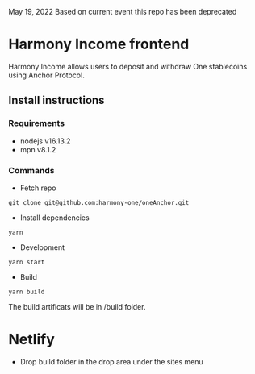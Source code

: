 May 19, 2022
Based on current event this repo has been deprecated

# Harmony Income frontend

Harmony Income allows users to deposit and withdraw One stablecoins using Anchor Protocol.

## Install instructions

### Requirements
* nodejs v16.13.2
* mpn v8.1.2

### Commands 
* Fetch repo
```
git clone git@github.com:harmony-one/oneAnchor.git
```
* Install dependencies
```
yarn
```
* Development
```
yarn start
```
* Build
```
yarn build
```
The build artificats will be in /build folder.

# Netlify
*  Drop build folder in the drop area under the sites menu
